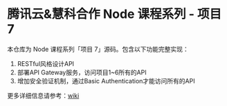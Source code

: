 # 腾讯云&慧科合作 Node 课程系列 - 项目7

本仓库为 Node 课程系列「项目 7」源码。包含以下功能完整实现：

1. RESTful风格设计API
2. 部署API Gateway服务，访问项目1~6所有的API
3. 增加安全验证机制，通过Basic Authentication才能访问所有的API

更多详细信息请参考：[wiki](https://github.com/qcourse/node-project-7/wiki)
